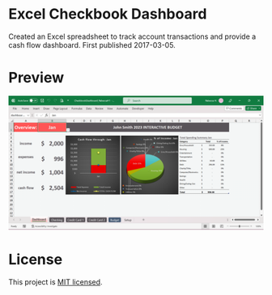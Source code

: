 # Excel Checkbook Dashboard

Created an Excel spreadsheet to track account transactions and provide a cash flow dashboard. First published 2017-03-05.

# Preview

![alt text](excel-checkbook-dashboard.png)

# License

This project is [MIT licensed](./LICENSE).
